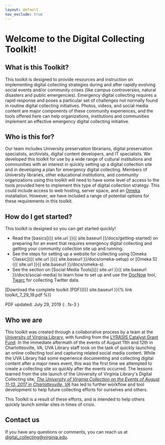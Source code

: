 ```yaml
---
layout: default
nav_exclude: true
---
```


# Welcome to the Digital Collecting Toolkit!

## What is this Toolkit?

This toolkit is designed to provide resources and instruction on implementing digital collecting strategies during and after rapidly evolving social events and/or community crises (like campus controversies, natural disasters and public emergencies). Emergency digital collecting requires a rapid response and poses a particular set of challenges not normally found in routine digital collecting initiatives. Photos, videos, and social media content are major components of these community experiences, and the tools offered here can help organizations, institutions and communities implement an effective emergency digital collecting initiative.

## Who is this for?

Our team includes University preservation librarians, digital preservation specialists, archivists, digital content developers, and IT specialists. We developed this toolkit for use by a wide range of cultural institutions and communities with an interest in quickly setting up a digital collection site and in developing a plan for emergency digital collecting. Members of University libraries, other educational institutions, and community organizations using this toolkit will need to have some level of access to the tools provided here to implement this type of digital collection strategy. This could include access to web hosting, server space, and an [Omeka](https://omeka.org/) installation. However, we have included a range of potential options for these requirements in this toolkit.

## How do I get started?

This toolkit is designed so you can get started quickly!

- Read the [basics]({{ site.url }}{{ site.baseurl }}/docs/getting-started) on preparing for an event that requires emergency digital collecting and getting your community collection site up and running.
- See the steps for setting up a website for collecting using [Omeka Classic]({{ site.url }}{{ site.baseurl }}/docs/omeka-setup) or [Omeka S]({{ site.url }}{{ site.baseurl }}/docs/omeka-s).
- See the section on [Social Media Tools]({{ site.url }}{{ site.baseurl }}/docs/social-media) to learn how to set up and use the [DocNow](https://www.docnow.io/) tool, [Twarc](https://github.com/DocNow/twarc) for collecting Twitter data.

[Download the complete toolkit (PDF)]({{ site.baseurl }}{% link toolkit_7_29_19.pdf %})

PDF updated: July 29, 2019
{: .fs-3 }

## Who we are

This toolkit was created through a collaborative process by a team at the [University of Virginia Library](https://www.library.virginia.edu/), with funding from the [LYRASIS Catalyst Grant Fund](https://www.lyrasis.org). In the immediate aftermath of the events of August 11th and 12th in Charlottesville, VA, UVA Library staff took on the task of quickly launching an online collecting tool and capturing related social media content. While the UVA Library had some experience documenting and collecting digital content after a major news event, this was the first time we attempted to create a collecting site so quickly after the events occurred. The lessons learned from the site launch of the University of Virginia Library's Digital Collecting site, [_The University of Virginia Collection on the Events of August 11-13, 2017 in Charlottesville, VA_](http://digitalcollecting.lib.virginia.edu/rally/) has led to further workflow and tool development to help future collecting efforts for ourselves and others.

This Toolkit is a result of these efforts, and is intended to help others quickly launch similar sites in times of crisis.

## Contact us

If you have any questions or comments, you can reach us at [digital_collecting@virginia.edu](mailto:digital_collecting@virginia.edu).